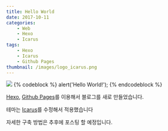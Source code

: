 ```yaml
---
title: Hello World
date: 2017-10-11
categories: 
    - Web
    - Hexo
    - Icarus
tags:
    - Hexo
    - Icarus
    - Github Pages
thumbnail: /images/logo_icarus.png
---
```


![](/images/logo_icarus.png "")
{% codeblock %}
alert('Hello World!');
{% endcodeblock %}

[Hexo](https://hexo.io/), [Github Pages](https://pages.github.com/)를 이용해서 블로그를 새로 만들었습니다.

테마는 [Icarus](https://github.com/ppoffice/hexo-theme-icarus)를 수정해서 적용했습니다

자세한 구축 방법은 추후에 포스팅 할 예정입니다.